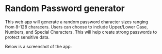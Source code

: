# Random Password generator

This web app will generate a random password character sizes ranging from 8-128 characers.
Users can choose to include Upper/Lower Case, Numbers, and Special Characters.
This will help create strong passwords to protect sensitive data.

Below is a screenshot of the app:


